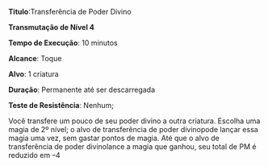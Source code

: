 **Titulo**:Transferência de Poder Divino

**Transmutação de Nível 4**

**Tempo de Execução**: 10 minutos

**Alcance**: Toque

**Alvo**: 1 criatura

**Duração**: Permanente até ser descarregada

**Teste de Resistência**: Nenhum;

Você transfere um pouco de seu poder divino a outra criatura. Escolha uma magia de 2º nível; o alvo de transferência de poder divinopode lançar essa magia uma vez, sem gastar pontos de magia.
Até que o alvo de transferência de poder divinolance a magia que ganhou, seu total de PM é reduzido em –4
